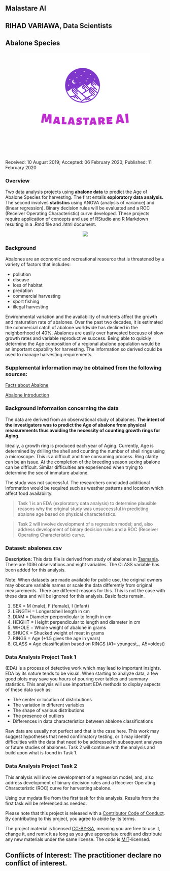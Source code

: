 ## Malastare AI
## RIHAD VARIAWA, Data Scientists
## Abalone Species

<p align="center">
  <img src="./img/logo.png"/>
</p>

Received: 10 August 2019; Accepted: 06 February 2020; Published: 11 February 2020

### Overview
Two data analysis projects using **abalone data** to predict the Age of Abalone Species for harvesting. The first entails **exploratory data analysis.** The second involves **statistics** using ANOVA (analysis of variance) and (linear regression). Binary decision rules will be evaluated and a ROC (Receiver Operating Characteristic) curve developed. These projects require application of concepts and use of RStudio and R Markdown resulting in a .Rmd file and .html document.

<p align="center">
  <img src=“./img/tasmanian_abalone.png”/>
</p>

### Background
Abalones are an economic and recreational resource that is threatened by a variety of factors that includes: 

* pollution 
* disease
* loss of habitat 
* predation 
* commercial harvesting 
* sport fishing
* illegal harvesting

Environmental variation and the availability of nutrients affect the growth and maturation rate of abalones. Over the past two decades, it is estimated the commercial catch of abalone worldwide has declined in the neighborhood of 40%. Abalones are easily over harvested because of slow growth rates and variable reproductive success. Being able to quickly determine the Age composition of a regional abalone population would be an important capability for harvesting. The information so derived could be used to manage harvesting requirements.

### Supplemental information may be obtained from the following sources:

[Facts about Abalone](http://www.fishtech.com/facts.html)

[Abalone Introduction](http://www.marinebio.net/marinescience/06future/abintro.htm)

### Background information concerning the data
The data are derived from an observational study of abalones. **The intent of the investigators was to predict the Age of abalone from physical measurements thus avoiding the necessity of counting growth rings for Aging.** 

Ideally, a growth ring is produced each year of Aging. Currently, Age is determined by drilling the shell and counting the number of shell rings using a microscope. This is a difficult and time consuming process. Ring clarity can be an issue. At the completion of the breeding season sexing abalone can be difficult. Similar difficulties are experienced when trying to determine the sex of immature abalone.

The study was not successful. The researchers concluded additional information would be required such as weather patterns and location which affect food availability.

>Task 1 is an EDA (exploratory data analysis) to determine plausible reasons why the original study was unsuccessful in predicting abalone age based on physical characteristics. 

>Task 2 will involve development of a regression model; and, also address development of binary decision rules and a ROC (Receiver Operating Characteristic) curve.

### Dataset: abalones.csv
**Description:** This data file is derived from study of abalones in [Tasmania](https://en.wikipedia.org/wiki/Tasmania). There are 1036 observations and eight variables. The CLASS variable has been added for this analysis.

Note: When datasets are made available for public use, the original owners may obscure variable names or scale the data differently from original measurements. There are different reasons for this. This is not the case with these data and will be ignored for this analysis. Basic facts remain.

1. SEX = M (male), F (female), I (infant)
2. LENGTH = Longestshell length in cm
3. DIAM = Diameter perpendicular to length in cm
4. HEIGHT = Height perpendicular to length and diameter in cm
5. WHOLE = Whole weight of abalone in grams
6. SHUCK = Shucked weight of meat in grams
7. RINGS = Age (+1.5 gives the age in years)
8. CLASS = Age classification based on RINGS (A1= youngest,., A5=oldest)

### Data Analysis Project Task 1
(EDA) is a process of detective work which may lead to important insights. EDA by its nature tends to be visual. When starting to analyze data, a few good plots may save you hours of pouring over tables and summary statistics. This analysis will use important EDA methods to display aspects of these data such as: 

* The center or location of distributions 
* The variation in different variables 
* The shape of various distributions 
* The presence of outliers
* Differences in data characteristics between abalone classifications

Raw data are usually not perfect and that is the case here. This work may suggest hypotheses that need confirmatory testing, or it may identify difficulties with the data that need to be addressed in subsequent analyses or future studies of abalones. Task 2 will continue with the analysis and build upon what is found in Task 1.

### Data Analysis Project Task 2 
This analysis will involve development of a regression model; and, also address development of binary decision rules and a Receiver Operating Characteristic (ROC) curve for harvesting abalone. 

Using our mydata file from the first task for this analysis. Results from the first task will be referenced as needed.

Please note that this project is released with a [Contributor Code of Conduct](CODE_OF_CONDUCT.md). By contributing to this project, you agree to abide by its terms.

The project material is licensed [CC-BY-SA](https://creativecommons.org/licenses/by-sa/4.0/), meaning you are free to use it, change it, and remix it as long as you give appropriate credit and distribute any new materials under the same license.  The _code_ is [MIT](https://opensource.org/licenses/MIT)-licensed.

## Conflicts of Interest: The practitioner declare no conflict of interest.
